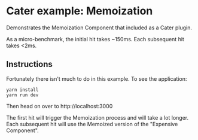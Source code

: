 # Cater example: Memoization

Demonstrates the Memoization Component that included as a Cater plugin.

As a micro-benchmark, the initial hit takes ~150ms. Each subsequent hit takes &lt;2ms.

## Instructions

Fortunately there isn't much to do in this example. To see the application:

    yarn install
    yarn run dev

Then head on over to http://localhost:3000

The first hit will trigger the Memoization process and will take a lot longer. Each subsequent hit will use the Memoized version of the "Expensive Component".
